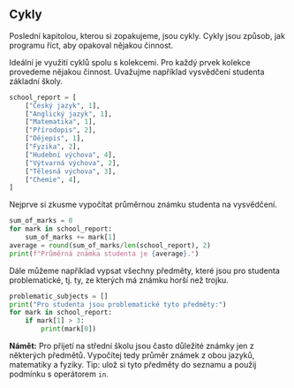 ## Cykly

Poslední kapitolou, kterou si zopakujeme, jsou cykly. Cykly jsou způsob, jak programu říct, aby opakoval nějakou činnost.

Ideální je využití cyklů spolu s kolekcemi. Pro každý prvek kolekce provedeme nějakou činnost. Uvažujme například vysvědčení studenta základní školy.

```py
school_report = [
    ["Český jazyk", 1],
    ["Anglický jazyk", 1],
    ["Matematika", 1],
    ["Přírodopis", 2],
    ["Dějepis", 1],
    ["Fyzika", 2],
    ["Hudební výchova", 4],
    ["Výtvarná výchova", 2],
    ["Tělesná výchova", 3],
    ["Chemie", 4],
]
```

Nejprve si zkusme vypočítat průměrnou známku studenta na vysvědčení.

```py
sum_of_marks = 0
for mark in school_report:
    sum_of_marks += mark[1]
average = round(sum_of_marks/len(school_report), 2)
print(f"Průměrná známka studenta je {average}.")
```

Dále můžeme například vypsat všechny předměty, které jsou pro studenta problematické, tj. ty, ze kterých má známku horší než trojku.

```py
problematic_subjects = []
print("Pro studenta jsou problematické tyto předměty:")
for mark in school_report:
    if mark[1] > 3:
        print(mark[0])
```

**Námět:** Pro přijetí na střední školu jsou často důležité známky jen z některých předmětů. Vypočítej tedy průměr známek z obou jazyků, matematiky a fyziky. Tip: ulož si tyto předměty do seznamu a použij podmínku s operátorem `in`.
